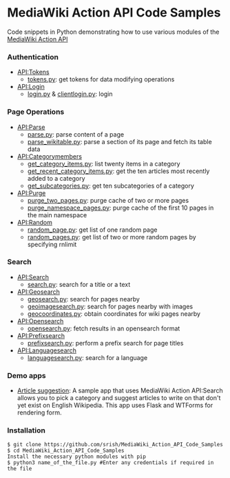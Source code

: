# MediaWiki Action API Code Samples
Code snippets in Python demonstrating how to use various modules of the [MediaWiki Action API](https://www.mediawiki.org/wiki/API:Main_page)

### Authentication
* [API:Tokens](https://www.mediawiki.org/wiki/API:Tokens)
  * [tokens.py](https://github.com/srish/MediaWiki_Action_API_Code_Samples/blob/master/tokens.py): get tokens for data modifying operations
* [API:Login](https://www.mediawiki.org/wiki/API:Login)
  * [login.py](https://github.com/srish/MediaWiki_Action_API_Code_Samples/blob/master/login.py) & [clientlogin.py](https://github.com/srish/MediaWiki_Action_API_Code_Samples/blob/master/clientlogin.py): login

### Page Operations
* [API:Parse](https://www.mediawiki.org/wiki/API:Parse)
  *  [parse.py](https://github.com/srish/MediaWiki_Action_API_Code_Samples/blob/master/parse.py): parse content of a page
  *  [parse_wikitable.py](https://github.com/srish/MediaWiki_Action_API_Code_Samples/blob/master/search.py): parse a section of its page and fetch its table data
* [API:Categorymembers](https://www.mediawiki.org/wiki/API:Categorymembers)
  *  [get_category_items.py](get_category_items.py): list twenty items in a category
  *  [get_recent_category_items.py](get_recent_category_items.py): get the ten articles most recently added to a category 
  *  [get_subcategories.py](get_subcategories.py): get ten subcategories of a category
* [API:Purge](https://www.mediawiki.org/wiki/API:Purge)
  *  [purge_two_pages.py](https://github.com/srish/MediaWiki_Action_API_Code_Samples/blob/master/purge_two_pages.py): purge cache of two or more pages
  *  [purge_namespace_pages.py](https://github.com/srish/MediaWiki_Action_API_Code_Samples/blob/master/purge_namespace_pages.py): purge cache of the first 10 pages in the main namespace
* [API:Random](https://www.mediawiki.org/wiki/API:Purge)
  *  [random_page.py](https://github.com/srish/MediaWiki_Action_API_Code_Samples/blob/master/random_page.py): get list of one random page
  *  [random_pages.py](https://github.com/srish/MediaWiki_Action_API_Code_Samples/blob/master/random_pages.py): get list of two or more random pages by specifying rnlimit


### Search 
* [API:Search](https://www.mediawiki.org/wiki/API:Search)
  * [search.py](https://github.com/srish/MediaWiki_Action_API_Code_Samples/blob/master/search.py): search for a title or a text
* [API:Geosearch](https://www.mediawiki.org/wiki/API:Geosearch)
  * [geosearch.py](https://github.com/srish/MediaWiki_Action_API_Code_Samples/blob/master/geosearch.py): search for pages nearby
  * [geoimagesearch.py](https://github.com/srish/MediaWiki_Action_API_Code_Samples/blob/master/geoimagesearch.py): search for pages nearby with images
  * [geocoordinates.py](https://github.com/srish/MediaWiki_Action_API_Code_Samples/blob/master/geocoordinates.py): obtain coordinates for wiki pages nearby
* [API:Opensearch](https://www.mediawiki.org/wiki/API:Opensearch)
  * [opensearch.py](https://github.com/srish/MediaWiki_Action_API_Code_Samples/blob/master/opensearch.py): fetch results in an opensearch format
* [API:Prefixsearch](https://www.mediawiki.org/wiki/API:Prefixsearch)
  * [prefixsearch.py](https://github.com/srish/MediaWiki_Action_API_Code_Samples/blob/master/prefixsearch.py): perform a prefix search for page titles
* [API:Languagesearch](https://www.mediawiki.org/wiki/API:Languagesearch)
  * [languagesearch.py](https://github.com/srish/MediaWiki_Action_API_Code_Samples/blob/master/languagesearch.py): search for a language 

### Demo apps
* [Article suggestion](https://github.com/srish/MediaWiki_Action_API_Code_Samples/tree/master/demos/article%20suggestion): 
A sample app that uses MediaWiki Action API:Search allows you to pick a category and suggest articles to write on that don't yet exist on English Wikipedia. This app uses Flask and WTForms for rendering form.

### Installation
```
$ git clone https://github.com/srish/MediaWiki_Action_API_Code_Samples
$ cd MediaWiki_Action_API_Code_Samples
Install the necessary python modules with pip
$ python3 name_of_the_file.py #Enter any credentials if required in the file
```
